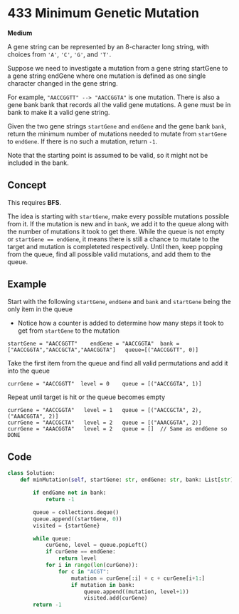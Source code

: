 # 433 Minimum Genetic Mutation

**Medium**

A gene string can be represented by an 8-character long string, with choices from `'A'`, `'C'`, `'G'`, and `'T'`.

Suppose we need to investigate a mutation from a gene string startGene to a gene string endGene where one mutation is defined as one single character changed in the gene string.

For example, `"AACCGGTT" --> "AACCGGTA"` is one mutation.
There is also a gene bank bank that records all the valid gene mutations. A gene must be in bank to make it a valid gene string.

Given the two gene strings `startGene` and `endGene` and the gene bank `bank`, return the minimum number of mutations needed to mutate from `startGene` to `endGene`. If there is no such a mutation, return `-1`.

Note that the starting point is assumed to be valid, so it might not be included in the bank.

## Concept

This requires **BFS**.

The idea is starting with `startGene`, make every possible mutations possible from it. If the mutation is new and in `bank`, we add it to the queue along with the number of mutations it took to get there. While the queue is not empty or `startGene == endGene`, it means there is still a chance to mutate to the target and mutation is completeted respectively. Until then, keep popping from the queue, find all possible valid mutations, and add them to the queue.

## Example

Start with the following `startGene`, `endGene` and `bank` and `startGene` being the only item in the queue

- Notice how a counter is added to determine how many steps it took to get from `startGene` to the mutation

```
startGene = "AACCGGTT"    endGene = "AACCGGTA"  bank = ["AACCGGTA","AACCGCTA","AAACGGTA"]   queue=[("AACCGGTT", 0)]
```

Take the first item from the queue and find all valid permutations and add it into the queue

```
currGene = "AACCGGTT"  level = 0    queue = [("AACCGGTA", 1)]
```

Repeat until target is hit or the queue becomes empty

```
currGene = "AACCGGTA"   level = 1   queue = [("AACCGCTA", 2), ("AAACGGTA", 2)]
currGene = "AACCGCTA"   level = 2   queue = [("AAACGGTA", 2)]
currGene = "AAACGGTA"   level = 2   queue = []  // Same as endGene so DONE
```

## Code

```python
class Solution:
    def minMutation(self, startGene: str, endGene: str, bank: List[str]) -> int:

        if endGame not in bank:
            return -1

        queue = collections.deque()
        queue.append((startGene, 0))
        visited = {startGene}

        while queue:
            curGene, level = queue.popLeft()
            if curGene == endGene:
                return level
            for i in range(len(curGene)):
                for c in "ACGT":
                    mutation = curGene[:i] + c + curGene[i+1:]
                    if mutation in bank:
                        queue.append((mutation, level+1))
                        visited.add(curGene)
        return -1
```
